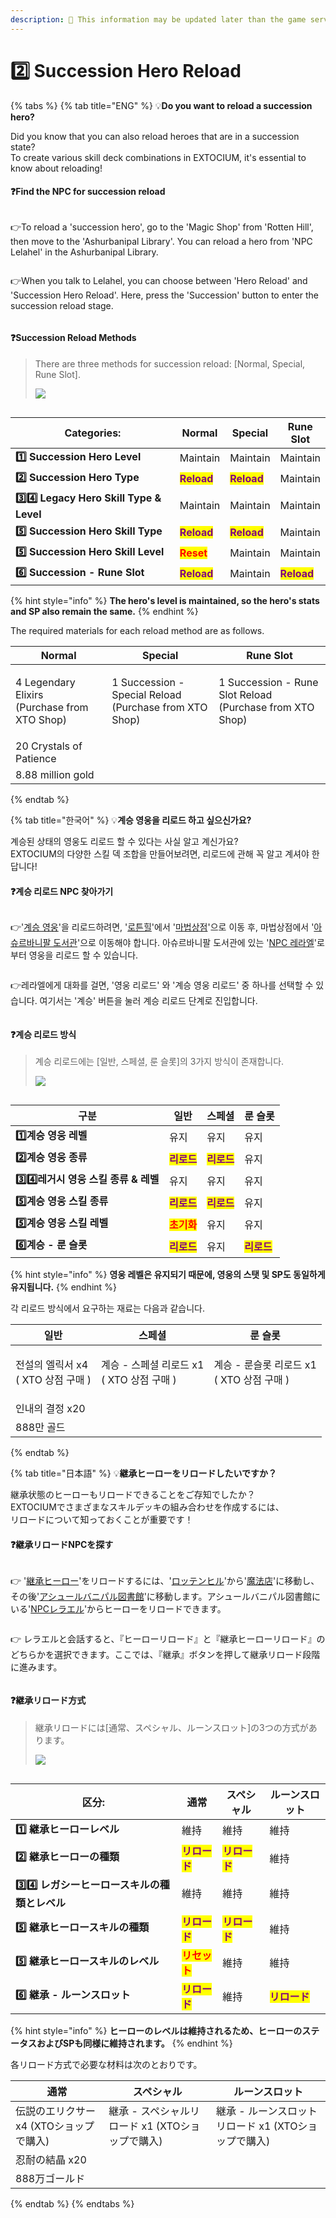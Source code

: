 ```yaml
---
description: 🛑 This information may be updated later than the game server data.
---
```


# 2️⃣ Succession Hero Reload

{% tabs %}
{% tab title="ENG" %}
💡**Do you want to reload a succession hero?**

Did you know that you can also reload heroes that are in a succession state? \
To create various skill deck combinations in EXTOCIUM, it's essential to know about reloading!

#### ❓Find the NPC for succession reload

<figure><img src="../../../.gitbook/assets/image (52).png" alt=""><figcaption></figcaption></figure>

👉To reload a 'succession hero', go to the 'Magic Shop' from 'Rotten Hill', then move to the 'Ashurbanipal Library'. You can reload a hero from 'NPC Lelahel' in the Ashurbanipal Library.

<figure><img src="../../../.gitbook/assets/image (53).png" alt=""><figcaption></figcaption></figure>

👉When you talk to Lelahel, you can choose between 'Hero Reload' and 'Succession Hero Reload'. Here, press the 'Succession' button to enter the succession reload stage.

<figure><img src="../../../.gitbook/assets/image (55).png" alt=""><figcaption></figcaption></figure>

#### ❓Succession Reload Methods

> There are three methods for succession reload: \[Normal, Special, Rune Slot].
>
> ![](<../../../.gitbook/assets/image (691).png>)

<figure><img src="../../../.gitbook/assets/image (690).png" alt=""><figcaption></figcaption></figure>

<table><thead><tr><th width="264">Categories:</th><th>Normal</th><th>Special</th><th>Rune Slot</th></tr></thead><tbody><tr><td><strong>1️⃣ Succession Hero Level</strong></td><td>Maintain</td><td>Maintain</td><td>Maintain</td></tr><tr><td><strong>2️⃣ Succession Hero Type</strong></td><td><mark style="color:purple;"><strong>Reload</strong></mark></td><td><mark style="color:purple;"><strong>Reload</strong></mark></td><td>Maintain</td></tr><tr><td><strong>3️⃣4️⃣ Legacy Hero Skill Type &#x26; Level</strong></td><td>Maintain</td><td>Maintain</td><td>Maintain</td></tr><tr><td><strong>5️⃣ Succession Hero Skill Type</strong></td><td><mark style="color:purple;"><strong>Reload</strong></mark></td><td><mark style="color:purple;"><strong>Reload</strong></mark></td><td>Maintain</td></tr><tr><td><strong>5️⃣ Succession Hero Skill Level</strong></td><td><mark style="color:red;"><strong>Reset</strong></mark></td><td>Maintain</td><td>Maintain</td></tr><tr><td><strong>6️⃣ Succession - Rune Slot</strong></td><td><mark style="color:purple;"><strong>Reload</strong></mark></td><td>Maintain</td><td><mark style="color:purple;"><strong>Reload</strong></mark></td></tr></tbody></table>

{% hint style="info" %}
**The hero's level is maintained, so the hero's stats and SP also remain the same.**
{% endhint %}

The required materials for each reload method are as follows.

| Normal                                                 | Special                                                          | Rune Slot                                                          |
| ------------------------------------------------------ | ---------------------------------------------------------------- | ------------------------------------------------------------------ |
| <p>4 Legendary Elixirs<br>(Purchase from XTO Shop)</p> | <p>1 Succession - Special Reload<br>(Purchase from XTO Shop)</p> | <p>1 Succession - Rune Slot Reload<br>(Purchase from XTO Shop)</p> |
| 20 Crystals of Patience                                |                                                                  |                                                                    |
| 8.88 million gold                                      |                                                                  |                                                                    |


{% endtab %}

{% tab title="한국어" %}
💡**계승 영웅을 리로드 하고 싶으신가요?**

계승된 상태의 영웅도 리로드 할 수 있다는 사실 알고 계신가요?\
EXTOCIUM의 다양한 스킬 덱 조합을 만들어보려면, 리로드에 관해 꼭 알고 계셔야 한답니다!

#### ❓계승 리로드 NPC 찾아가기

<figure><img src="../../../.gitbook/assets/image (52).png" alt=""><figcaption></figcaption></figure>

👉'[계승 영웅](../../../getting-started-guide/heroes/succession-heroes/#eng)'을 리로드하려면,  '[로튼힐](../../../field-info/rotten-hill/)'에서 '[마법상점](../../../field-info/rotten-hill/magic-shop/)'으로 이동 후, 마법상점에서 '[아슈르바니팔 도서관](../../../field-info/rotten-hill/magic-shop/ashurbanipal-library/)'으로 이동해야 합니다. 아슈르바니팔 도서관에 있는 '[NPC 레라엘](../../../field-info/rotten-hill/magic-shop/ashurbanipal-library/npc-library.md#lelahel-reraeru)'로 부터 영웅을 리로드 할 수 있습니다.

<figure><img src="../../../.gitbook/assets/image (53).png" alt=""><figcaption></figcaption></figure>

👉레라엘에게 대화를 걸면, '영웅 리로드' 와 '계승 영웅 리로드' 중 하나를 선택할 수 있습니다. 여기서는 '계승' 버튼을 눌러 계승 리로드 단계로 진입합니다.

<figure><img src="../../../.gitbook/assets/image (55).png" alt=""><figcaption></figcaption></figure>

#### ❓계승 리로드 방식

> 계승 리로드에는 \[일반, 스페셜, 룬 슬롯]의 3가지 방식이 존재합니다.
>
> ![](<../../../.gitbook/assets/image (691).png>)

<figure><img src="../../../.gitbook/assets/image (690).png" alt=""><figcaption></figcaption></figure>

<table><thead><tr><th width="230">구분</th><th>일반</th><th>스페셜</th><th>룬 슬롯</th></tr></thead><tbody><tr><td><strong>1️⃣계승 영웅 레벨</strong></td><td>유지</td><td>유지</td><td>유지</td></tr><tr><td><strong>2️⃣계승 영웅 종류</strong></td><td><mark style="color:purple;"><strong>리로드</strong></mark></td><td><mark style="color:purple;"><strong>리로드</strong></mark></td><td>유지</td></tr><tr><td><strong>3️⃣4️⃣레거시 영웅 스킬 종류 &#x26; 레벨</strong></td><td>유지</td><td>유지</td><td>유지</td></tr><tr><td><strong>5️⃣계승 영웅 스킬 종류</strong></td><td><mark style="color:purple;"><strong>리로드</strong></mark></td><td><mark style="color:purple;"><strong>리로드</strong></mark></td><td>유지</td></tr><tr><td><strong>5️⃣계승 영웅 스킬 레벨</strong></td><td><mark style="color:red;"><strong>초기화</strong></mark></td><td>유지</td><td>유지</td></tr><tr><td><strong>6️⃣계승 - 룬 슬롯</strong></td><td><mark style="color:purple;"><strong>리로드</strong></mark></td><td>유지</td><td><mark style="color:purple;"><strong>리로드</strong></mark></td></tr></tbody></table>

{% hint style="info" %}
**영웅 레벨은 유지되기 때문에, 영웅의 스탯 및 SP도 동일하게 유지됩니다.**
{% endhint %}

각 리로드 방식에서 요구하는 재료는 다음과 같습니다.

| 일반                                 | 스페셜                                     | 룬 슬롯                                    |
| ---------------------------------- | --------------------------------------- | --------------------------------------- |
| <p>전설의 엘릭서 x4<br>( XTO 상점 구매 )</p> | <p>계승 - 스페셜 리로드 x1<br>( XTO 상점 구매 )</p> | <p>계승 - 룬슬롯 리로드 x1<br>( XTO 상점 구매 )</p> |
| 인내의 결정 x20                         |                                         |                                         |
| 888만 골드                            |                                         |                                         |


{% endtab %}

{% tab title="日本語" %}
💡**継承ヒーローをリロードしたいですか？**

継承状態のヒーローもリロードできることをご存知でしたか？ \
EXTOCIUMでさまざまなスキルデッキの組み合わせを作成するには、\
リロードについて知っておくことが重要です！

#### ❓継承リロードNPCを探す

<figure><img src="../../../.gitbook/assets/image (52).png" alt=""><figcaption></figcaption></figure>

👉 '[継承ヒーロー](../../../getting-started-guide/heroes/succession-heroes/#ri-ben-yu)'をリロードするには、'[ロッテンヒル](../../../field-info/rotten-hill/#ri-ben-yu)'から'[魔法店](../../../field-info/rotten-hill/magic-shop/)'に移動し、その後'[アシュールバニパル図書館](../../../field-info/rotten-hill/magic-shop/ashurbanipal-library/#ri-ben-yu)'に移動します。アシュールバニパル図書館にいる'[NPCレラエル](../../../field-info/rotten-hill/magic-shop/ashurbanipal-library/npc-library.md#lelahel-reraeru)'からヒーローをリロードできます。

<figure><img src="../../../.gitbook/assets/image (53).png" alt=""><figcaption></figcaption></figure>

👉 レラエルと会話すると、『ヒーローリロード』と『継承ヒーローリロード』のどちらかを選択できます。ここでは、『継承』ボタンを押して継承リロード段階に進みます。

<figure><img src="../../../.gitbook/assets/image (55).png" alt=""><figcaption></figcaption></figure>

#### ❓継承リロード方式

> 継承リロードには\[通常、スペシャル、ルーンスロット]の3つの方式があります。
>
> ![](<../../../.gitbook/assets/image (691).png>)

<figure><img src="../../../.gitbook/assets/image (690).png" alt=""><figcaption></figcaption></figure>

<table><thead><tr><th width="250">区分:</th><th>通常</th><th>スペシャル</th><th>ルーンスロット</th></tr></thead><tbody><tr><td><strong>1️⃣ 継承ヒーローレベル</strong></td><td>維持</td><td>維持</td><td>維持</td></tr><tr><td><strong>2️⃣ 継承ヒーローの種類</strong></td><td><mark style="color:purple;"><strong>リロード</strong></mark></td><td><mark style="color:purple;"><strong>リロード</strong></mark></td><td>維持</td></tr><tr><td><strong>3️⃣4️⃣ レガシーヒーロースキルの種類とレベル</strong></td><td>維持</td><td>維持</td><td>維持</td></tr><tr><td><strong>5️⃣ 継承ヒーロースキルの種類</strong></td><td><mark style="color:purple;"><strong>リロード</strong></mark></td><td><mark style="color:purple;"><strong>リロード</strong></mark></td><td>維持</td></tr><tr><td><strong>5️⃣ 継承ヒーロースキルのレベル</strong></td><td><mark style="color:red;"><strong>リセット</strong></mark></td><td>維持</td><td>維持</td></tr><tr><td><strong>6️⃣ 継承 - ルーンスロット</strong></td><td><mark style="color:purple;"><strong>リロード</strong></mark></td><td>維持</td><td><mark style="color:purple;"><strong>リロード</strong></mark></td></tr></tbody></table>

{% hint style="info" %}
**ヒーローのレベルは維持されるため、ヒーローのステータスおよびSPも同様に維持されます。**
{% endhint %}

各リロード方式で必要な材料は次のとおりです。

| 通常                       | スペシャル                          | ルーンスロット                          |
| ------------------------ | ------------------------------ | -------------------------------- |
| 伝説のエリクサー x4 (XTOショップで購入) | 継承 - スペシャルリロード x1 (XTOショップで購入) | 継承 - ルーンスロットリロード x1 (XTOショップで購入) |
| 忍耐の結晶 x20                |                                |                                  |
| 888万ゴールド                 |                                |                                  |


{% endtab %}
{% endtabs %}
